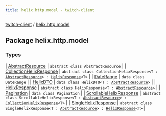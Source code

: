 ```yaml
---
title: helix.http.model - twitch-client
---
```


[twitch-client](../index.html) / [helix.http.model](./index.html)

## Package helix.http.model

### Types

| [AbstractResource](-abstract-resource/index.html) | `abstract class AbstractResource` |
| [CollectionHelixResponse](-collection-helix-response/index.html) | `abstract class CollectionHelixResponse<T : `[`AbstractResource`](-abstract-resource/index.html)`> : `[`HelixResponse`](-helix-response/index.html)`<T>` |
| [DateRange](-date-range/index.html) | `data class DateRange` |
| [HelixDTO](-helix-d-t-o/index.html) | `data class HelixDTO<T : `[`AbstractResource`](-abstract-resource/index.html)`>` |
| [HelixResponse](-helix-response/index.html) | `abstract class HelixResponse<T : `[`AbstractResource`](-abstract-resource/index.html)`>` |
| [Pagination](-pagination/index.html) | `data class Pagination` |
| [ScrollableHelixResponse](-scrollable-helix-response/index.html) | `abstract class ScrollableHelixResponse<T : `[`AbstractResource`](-abstract-resource/index.html)`> : `[`CollectionHelixResponse`](-collection-helix-response/index.html)`<T>` |
| [SingleHelixResponse](-single-helix-response/index.html) | `abstract class SingleHelixResponse<T : `[`AbstractResource`](-abstract-resource/index.html)`> : `[`HelixResponse`](-helix-response/index.html)`<T>` |

